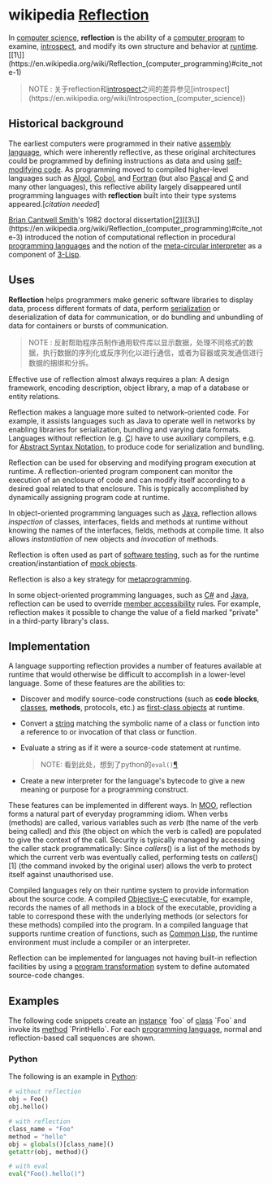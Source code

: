 # wikipedia [Reflection](https://en.wikipedia.org/wiki/Reflection_(computer_programming))

In [computer science](https://en.wikipedia.org/wiki/Computer_science), **reflection** is the ability of a [computer program](https://en.wikipedia.org/wiki/Computer_program) to examine, [introspect](https://en.wikipedia.org/wiki/Introspection_(computer_science)), and modify its own structure and behavior at [runtime](https://en.wikipedia.org/wiki/Run_time_(program_lifecycle_phase)).[[1\]](https://en.wikipedia.org/wiki/Reflection_(computer_programming)#cite_note-1)

> NOTE : 关于reflection和[introspect](https://en.wikipedia.org/wiki/Introspection_(computer_science))之间的差异参见[introspect](https://en.wikipedia.org/wiki/Introspection_(computer_science))



## Historical background

The earliest computers were programmed in their native [assembly language](https://en.wikipedia.org/wiki/Assembly_language), which were inherently reflective, as these original architectures could be programmed by defining instructions as data and using [self-modifying code](https://en.wikipedia.org/wiki/Self-modifying_code). As programming moved to compiled higher-level languages such as [Algol](https://en.wikipedia.org/wiki/ALGOL), [Cobol](https://en.wikipedia.org/wiki/Cobol), and [Fortran](https://en.wikipedia.org/wiki/Fortran) (but also [Pascal](https://en.wikipedia.org/wiki/Pascal_(programming_language)) and [C](https://en.wikipedia.org/wiki/C_(programming_language)) and many other languages), this reflective ability largely disappeared until programming languages with **reflection** built into their type systems appeared.[*citation needed*]

[Brian Cantwell Smith](https://en.wikipedia.org/wiki/Brian_Cantwell_Smith)'s 1982 doctoral dissertation[[2\]](https://en.wikipedia.org/wiki/Reflection_(computer_programming)#cite_note-2)[[3\]](https://en.wikipedia.org/wiki/Reflection_(computer_programming)#cite_note-3) introduced the notion of computational reflection in procedural [programming languages](https://en.wikipedia.org/wiki/Programming_languages) and the notion of the [meta-circular interpreter](https://en.wikipedia.org/wiki/Meta-circular_interpreter) as a component of [3-Lisp](https://en.wikipedia.org/w/index.php?title=3-Lisp&action=edit&redlink=1).



## Uses

**Reflection** helps programmers make generic software libraries to display data, process different formats of data, perform [serialization](https://en.wikipedia.org/wiki/Serialization) or deserialization of data for communication, or do bundling and unbundling of data for containers or bursts of communication.

> NOTE : 反射帮助程序员制作通用软件库以显示数据，处理不同格式的数据，执行数据的序列化或反序列化以进行通信，或者为容器或突发通信进行数据的捆绑和分拆。

Effective use of reflection almost always requires a plan: A design framework, encoding description, object library, a map of a database or entity relations.

Reflection makes a language more suited to network-oriented code. For example, it assists languages such as Java to operate well in networks by enabling libraries for serialization, bundling and varying data formats. Languages without reflection (e.g. [C](https://en.wikipedia.org/wiki/C_(programming_language))) have to use auxiliary compilers, e.g. for [Abstract Syntax Notation](https://en.wikipedia.org/wiki/Abstract_Syntax_Notation), to produce code for serialization and bundling.

Reflection can be used for observing and modifying program execution at runtime. A reflection-oriented program component can monitor the execution of an enclosure of code and can modify itself according to a desired goal related to that enclosure. This is typically accomplished by dynamically assigning program code at runtime.

In object-oriented programming languages such as [Java](https://en.wikipedia.org/wiki/Java_(programming_language)), reflection allows *inspection* of classes, interfaces, fields and methods at runtime without knowing the names of the interfaces, fields, methods at compile time. It also allows *instantiation* of new objects and *invocation* of methods.

Reflection is often used as part of [software testing](https://en.wikipedia.org/wiki/Software_testing), such as for the runtime creation/instantiation of [mock objects](https://en.wikipedia.org/wiki/Mock_object).

Reflection is also a key strategy for [metaprogramming](https://en.wikipedia.org/wiki/Metaprogramming).

In some object-oriented programming languages, such as [C#](https://en.wikipedia.org/wiki/C_Sharp_(programming_language)) and [Java](https://en.wikipedia.org/wiki/Java_(programming_language)), reflection can be used to override [member accessibility](https://en.wikipedia.org/wiki/Member_accessibility) rules. For example, reflection makes it possible to change the value of a field marked "private" in a third-party library's class.



## Implementation

A language supporting reflection provides a number of features available at runtime that would otherwise be difficult to accomplish in a lower-level language. Some of these features are the abilities to:

- Discover and modify source-code constructions (such as **code blocks**, [classes](https://en.wikipedia.org/wiki/Class_(computer_science)), **methods**, protocols, etc.) as [first-class objects](https://en.wikipedia.org/wiki/First-class_object) at runtime.

- Convert a [string](https://en.wikipedia.org/wiki/String_(computer_science)) matching the symbolic name of a class or function into a reference to or invocation of that class or function.

- Evaluate a string as if it were a source-code statement at runtime.

  > NOTE: 看到此处，想到了python的`eval()`[¶](https://docs.python.org/3/library/functions.html#eval)

- Create a new interpreter for the language's bytecode to give a new meaning or purpose for a programming construct.

These features can be implemented in different ways. In [MOO](https://en.wikipedia.org/wiki/MOO_(programming_language)), reflection forms a natural part of everyday programming idiom. When verbs (methods) are called, various variables such as *verb* (the name of the verb being called) and *this* (the object on which the verb is called) are populated to give the context of the call. Security is typically managed by accessing the caller stack programmatically: Since *callers*() is a list of the methods by which the current verb was eventually called, performing tests on *callers*()[1] (the command invoked by the original user) allows the verb to protect itself against unauthorised use.

Compiled languages rely on their runtime system to provide information about the source code. A compiled [Objective-C](https://en.wikipedia.org/wiki/Objective-C) executable, for example, records the names of all methods in a block of the executable, providing a table to correspond these with the underlying methods (or selectors for these methods) compiled into the program. In a compiled language that supports runtime creation of functions, such as [Common Lisp](https://en.wikipedia.org/wiki/Common_Lisp), the runtime environment must include a compiler or an interpreter.

Reflection can be implemented for languages not having built-in reflection facilities by using a [program transformation](https://en.wikipedia.org/wiki/Program_transformation) system to define automated source-code changes.



## Examples

The following code snippets create an [instance](https://en.wikipedia.org/wiki/Instance_(computer_science)) `foo` of [class](https://en.wikipedia.org/wiki/Class_(computer_science)) `Foo` and invoke its [method](https://en.wikipedia.org/wiki/Method_(computer_science)) `PrintHello`. For each [programming language](https://en.wikipedia.org/wiki/Programming_language), normal and reflection-based call sequences are shown.



### Python

The following is an example in [Python](https://en.wikipedia.org/wiki/Python_(programming_language)):

```python
# without reflection
obj = Foo()
obj.hello()

# with reflection
class_name = "Foo"
method = "hello"
obj = globals()[class_name]()
getattr(obj, method)()

# with eval
eval("Foo().hello()")
```